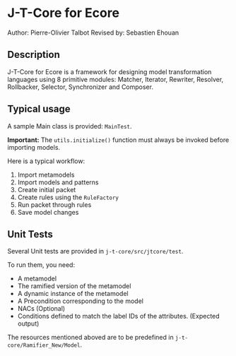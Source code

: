 # J-T-Core for Ecore
Author: Pierre-Olivier Talbot
Revised by: Sebastien Ehouan

## Description
J-T-Core for Ecore is a framework for designing model transformation languages
using 8 primitive modules: Matcher, Iterator, Rewriter, Resolver, Rollbacker, Selector, Synchronizer and Composer.

## Typical usage
A sample Main class is provided: `MainTest`.

**Important:** The `utils.initialize()` function must always be invoked before importing models.

Here is a typical workflow:
1. Import metamodels
2. Import models and patterns
3. Create initial packet
4. Create rules using the `RuleFactory`
5. Run packet through rules
6. Save model changes

## Unit Tests
Several Unit tests are provided in `j-t-core/src/jtcore/test`.

To run them, you need:
- A metamodel
- The ramified version of the metamodel
- A dynamic instance of the metamodel
- A Precondition corresponding to the model
- NACs (Optional) 
- Conditions defined to match the label IDs of the attributes. (Expected output)

The resources mentioned aboved are to be predefined in `j-t-core/Ramifier_New/Model`.
